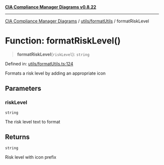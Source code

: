 [**CIA Compliance Manager Diagrams v0.8.22**](../../../README.md)

***

[CIA Compliance Manager Diagrams](../../../modules.md) / [utils/formatUtils](../README.md) / formatRiskLevel

# Function: formatRiskLevel()

> **formatRiskLevel**(`riskLevel`): `string`

Defined in: [utils/formatUtils.ts:124](https://github.com/Hack23/cia-compliance-manager/blob/5eebba14bef5523072dd8c486c1cd0c7c18766fc/src/utils/formatUtils.ts#L124)

Formats a risk level by adding an appropriate icon

## Parameters

### riskLevel

`string`

The risk level text to format

## Returns

`string`

Risk level with icon prefix

